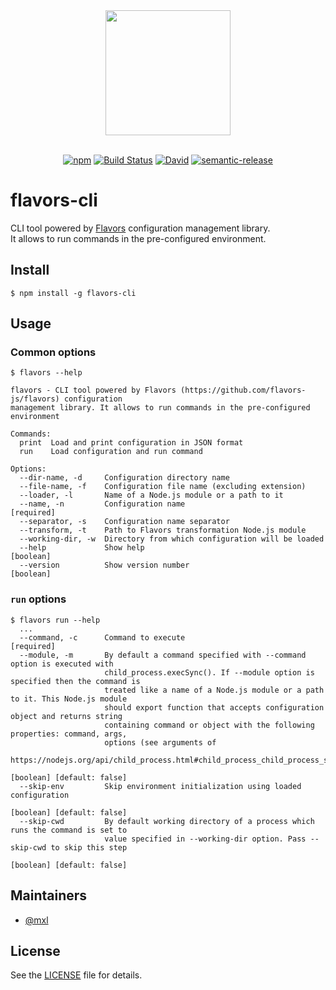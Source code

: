 <div align="center">
  <a href="https://github.com/flavors-js/flavors-cli">
    <img width="200" height="200" src="https://flavors-js.github.io/flavors/logo.svg">
  </a>
  <br>
  <br>

[![npm](https://img.shields.io/npm/v/flavors-cli.svg)](https://www.npmjs.com/package/flavors-cli)
[![Build Status](https://travis-ci.org/flavors-js/flavors-cli.svg?branch=master)](https://travis-ci.org/flavors-js/flavors-cli)
[![David](https://img.shields.io/david/flavors-js/flavors-cli.svg)](https://david-dm.org/flavors-js/flavors-cli)
[![semantic-release](https://img.shields.io/badge/%20%20%F0%9F%93%A6%F0%9F%9A%80-semantic--release-e10079.svg)](https://github.com/semantic-release/semantic-release)
</div>

# flavors-cli

CLI tool powered by [Flavors](https://github.com/flavors-js/flavors) configuration management library.<br>
It allows to run commands in the pre-configured environment.

## Install

```text
$ npm install -g flavors-cli
```

## Usage

### Common options

```text
$ flavors --help

flavors - CLI tool powered by Flavors (https://github.com/flavors-js/flavors) configuration
management library. It allows to run commands in the pre-configured environment

Commands:
  print  Load and print configuration in JSON format
  run    Load configuration and run command

Options:
  --dir-name, -d     Configuration directory name
  --file-name, -f    Configuration file name (excluding extension)
  --loader, -l       Name of a Node.js module or a path to it
  --name, -n         Configuration name                                                   [required]
  --separator, -s    Configuration name separator
  --transform, -t    Path to Flavors transformation Node.js module
  --working-dir, -w  Directory from which configuration will be loaded
  --help             Show help                                                             [boolean]
  --version          Show version number                                                   [boolean]
```

### `run` options

```text
$ flavors run --help
  ...
  --command, -c      Command to execute                                                   [required]
  --module, -m       By default a command specified with --command option is executed with
                     child_process.execSync(). If --module option is specified then the command is
                     treated like a name of a Node.js module or a path to it. This Node.js module
                     should export function that accepts configuration object and returns string
                     containing command or object with the following properties: command, args,
                     options (see arguments of
                     https://nodejs.org/api/child_process.html#child_process_child_process_spawn_command_args_options)
                                                                          [boolean] [default: false]
  --skip-env         Skip environment initialization using loaded configuration
                                                                          [boolean] [default: false]
  --skip-cwd         By default working directory of a process which runs the command is set to
                     value specified in --working-dir option. Pass --skip-cwd to skip this step
                                                                          [boolean] [default: false]
```

## Maintainers

- [@mxl](https://github.com/mxl)

## License

See the [LICENSE](https://github.com/flavors-js/flavors-cli/blob/master/LICENSE) file for details.
